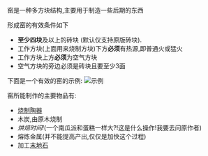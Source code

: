 窑是一种多方块结构,主要用于制造一些后期的东西

形成窑的有效条件如下
 * **至少四块**及以上的砖块 (默认仅支持原版砖块).  
 * 工作方块(上面用来烧制方块)下方**必须**有热源,即普通火或猛火
 * 工作方块上方**必须**为空气方块
 * 空气方块的旁边必须是砖块且要至少3面
 
 下面是一个有效的窑的示例:
 ![示例](betterwithmods:kilns.png)

窑所能制作的主要物品有:

* [烧制陶器](unfired_pottery.md)
* 木炭,由原木烧制
* *烘焙时间!*(一个南瓜派和蛋糕一样大?!这是什么操作!我要去问原作者)
* 熔炼金属(并不能提高产出,仅仅是加快这个过程)
* 加工[末地石](white_stone.md)
